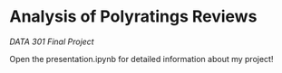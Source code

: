 # Analysis of Polyratings Reviews
*DATA 301 Final Project*

Open the presentation.ipynb for detailed information about my project! 
